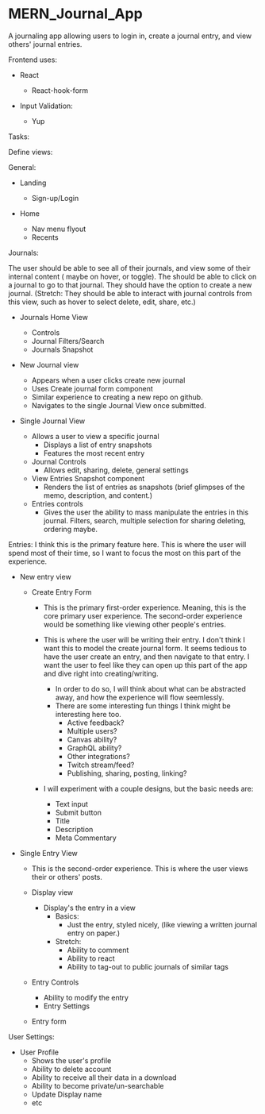 # MERN_Journal_App
A journaling app allowing users to login in, create a journal entry, and view others' journal entries.


Frontend uses:

- React
    - React-hook-form

- Input Validation:
    - Yup


Tasks:



Define views:

General:

- Landing
    - Sign-up/Login

- Home
    - Nav menu flyout
    - Recents

Journals:

The user should be able to see all of their journals, and view some of their internal content ( maybe on hover, or toggle). The should be able to click on a journal to go to that journal. They should have the option to create a new journal. (Stretch: They should be able to interact with journal controls from this view, such as hover to select delete, edit, share, etc.)

- Journals Home View
    - Controls
    - Journal Filters/Search
    - Journals Snapshot

- New Journal view
    - Appears when a user clicks create new journal
    - Uses Create journal form component
    - Similar experience to creating a new repo on github.
    - Navigates to the single Journal View once submitted.

- Single Journal View
    - Allows a user to view a specific journal
        - Displays a list of entry snapshots
        - Features the most recent entry
    - Journal Controls
        - Allows edit, sharing, delete, general settings
    - View Entries Snapshot component
        - Renders the list of entries as snapshots (brief glimpses of the memo, description, and content.)
    - Entries controls
        - Gives the user the ability to mass manipulate the entries in this journal. Filters, search, multiple selection for sharing deleting, ordering maybe.

Entries:
I think this is the primary feature here. This is where the user will spend most of their time, so I want to focus the most on this part of the experience.

- New entry view
    - Create Entry Form
        - This is the primary first-order experience. Meaning, this is the core primary user experience. The second-order experience would be something like viewing other people's entries.
        - This is where the user will be writing their entry. I don't think I want this to model the create journal form. It seems tedious to have the user create an entry, and then navigate to that entry. I want the user to feel like they can open up this part of the app and dive right into creating/writing.
            - In order to do so, I will think about what can be abstracted away, and how the experience will flow seemlessly. 
            - There are some interesting fun things I think might be interesting here too.
                - Active feedback?
                - Multiple users?
                - Canvas ability?
                - GraphQL ability?
                - Other integrations?
                - Twitch stream/feed?
                - Publishing, sharing, posting, linking?

        - I will experiment with a couple designs, but the basic needs are:

            - Text input
            - Submit button
            - Title
            - Description
            - Meta Commentary

- Single Entry View
    - This is the second-order experience. This is where the user views their or others' posts. 
    - Display view
        - Display's the entry in a view
            - Basics:
                - Just the entry, styled nicely, (like viewing a written journal entry on paper.)
            - Stretch:
                - Ability to comment
                - Ability to react
                - Ability to tag-out to public journals of similar tags
    - Entry Controls
        - Ability to modify the entry
        - Entry Settings

    - Entry form


User Settings:

- User Profile
    - Shows the user's profile
    - Ability to delete account
    - Ability to receive all their data in a download
    - Ability to become private/un-searchable
    - Update Display name
    - etc